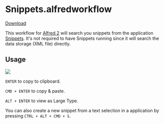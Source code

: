 # Snippets.alfredworkflow

[Download](https://github.com/pahen/Snippets.alfredworkflow/raw/master/Snippets.alfredworkflow)

This workflow for [Alfred 2](http://www.alfredapp.com/) will search you snippets from the application [Snippets](http://www.snippetsapp.com/). It's not required to have Snippets running since it will search the data storage (XML file) directly.

## Usage

![](https://github.com/pahen/Snippets.alfredworkflow/raw/master/img/search.png)

```ENTER``` to copy to clipboard.

```CMD + ENTER``` to copy & paste.

```ALT + ENTER``` to view as Large Type.

You can also create a new snippet from a text selection in a application by pressing ```CTRL + ALT + CMD + S```.